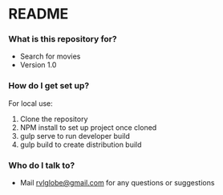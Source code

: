 # README #

### What is this repository for? ###

* Search for movies
* Version 1.0

### How do I get set up? ###


For local use:
1. Clone the repository
1. NPM install to set up project once cloned
1. gulp serve to run developer build
1. gulp build to create distribution build


### Who do I talk to? ###

* Mail rvlglobe@gmail.com for any questions or suggestions